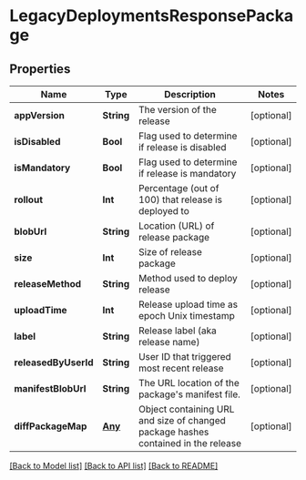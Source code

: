 # LegacyDeploymentsResponsePackage

## Properties
Name | Type | Description | Notes
------------ | ------------- | ------------- | -------------
**appVersion** | **String** | The version of the release | [optional] 
**isDisabled** | **Bool** | Flag used to determine if release is disabled | [optional] 
**isMandatory** | **Bool** | Flag used to determine if release is mandatory | [optional] 
**rollout** | **Int** | Percentage (out of 100) that release is deployed to | [optional] 
**blobUrl** | **String** | Location (URL) of release package | [optional] 
**size** | **Int** | Size of release package | [optional] 
**releaseMethod** | **String** | Method used to deploy release | [optional] 
**uploadTime** | **Int** | Release upload time as epoch Unix timestamp | [optional] 
**label** | **String** | Release label (aka release name) | [optional] 
**releasedByUserId** | **String** | User ID that triggered most recent release | [optional] 
**manifestBlobUrl** | **String** | The URL location of the package&#39;s manifest file. | [optional] 
**diffPackageMap** | [**Any**](.md) | Object containing URL and size of changed package hashes contained in the release | [optional] 

[[Back to Model list]](../README.md#documentation-for-models) [[Back to API list]](../README.md#documentation-for-api-endpoints) [[Back to README]](../README.md)


